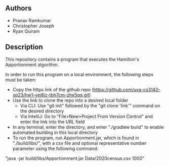 ## Authors

* Pranav Ramkumar
* Christopher Joseph
* Ryan Quiram

## Description

This repository contains a program that executes the Hamilton's Apportionment algorithm.

In order to run this program on a local environment, the following steps must be taken:
 * Copy the https link of the github repo (https://github.com/uva-cs3140-sp23/hw1-vej8jz-tbh7cm-zhe5qq.git)
 * Use the link to clone the repo into a desired local folder
   * Via CLI: Use "git init" followed by the "git clone 'link'" command on the desired directory
   * Via IntelliJ: Go to "File>New>Project From Version Control" and enter the link into the URL field
 * In any terminal, enter the directory, and enter "./gradlew build" to enable automated building in this local directory
 * To run the program, run Apportionment.jar, which is found in "./build/libs/", with a csv file and optional representative number parameter using the following command:

 "java -jar build/libs/Apportionment.jar Data/2020census.csv 1000"
